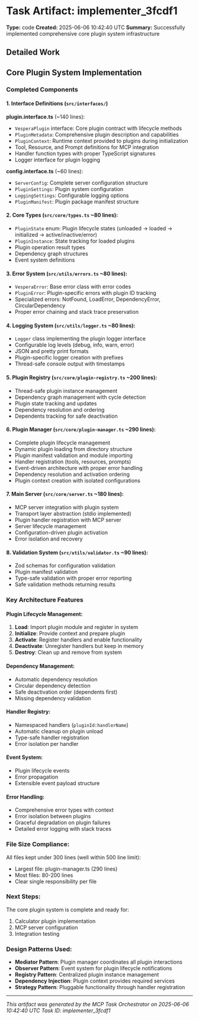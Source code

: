 # Task Artifact: implementer_3fcdf1

**Type:** code
**Created:** 2025-06-06 10:42:40 UTC
**Summary:** Successfully implemented comprehensive core plugin system infrastructure

## Detailed Work

## Core Plugin System Implementation

### Completed Components

#### 1. Interface Definitions (`src/interfaces/`)

**plugin.interface.ts** (~140 lines):
- `VesperaPlugin` interface: Core plugin contract with lifecycle methods
- `PluginMetadata`: Comprehensive plugin description and capabilities
- `PluginContext`: Runtime context provided to plugins during initialization
- Tool, Resource, and Prompt definitions for MCP integration
- Handler function types with proper TypeScript signatures
- Logger interface for plugin logging

**config.interface.ts** (~60 lines):
- `ServerConfig`: Complete server configuration structure
- `PluginSettings`: Plugin system configuration
- `LoggingSettings`: Configurable logging options
- `PluginManifest`: Plugin package manifest structure

#### 2. Core Types (`src/core/types.ts` ~80 lines):
- `PluginState` enum: Plugin lifecycle states (unloaded → loaded → initialized → active/inactive/error)
- `PluginInstance`: State tracking for loaded plugins
- Plugin operation result types
- Dependency graph structures
- Event system definitions

#### 3. Error System (`src/utils/errors.ts` ~80 lines):
- `VesperaError`: Base error class with error codes
- `PluginError`: Plugin-specific errors with plugin ID tracking
- Specialized errors: NotFound, LoadError, DependencyError, CircularDependency
- Proper error chaining and stack trace preservation

#### 4. Logging System (`src/utils/logger.ts` ~80 lines):
- `Logger` class implementing the plugin logger interface
- Configurable log levels (debug, info, warn, error)
- JSON and pretty print formats
- Plugin-specific logger creation with prefixes
- Thread-safe console output with timestamps

#### 5. Plugin Registry (`src/core/plugin-registry.ts` ~200 lines):
- Thread-safe plugin instance management
- Dependency graph management with cycle detection
- Plugin state tracking and updates
- Dependency resolution and ordering
- Dependents tracking for safe deactivation

#### 6. Plugin Manager (`src/core/plugin-manager.ts` ~290 lines):
- Complete plugin lifecycle management
- Dynamic plugin loading from directory structure
- Plugin manifest validation and module importing
- Handler registration (tools, resources, prompts)
- Event-driven architecture with proper error handling
- Dependency resolution and activation ordering
- Plugin context creation with isolated configurations

#### 7. Main Server (`src/core/server.ts` ~180 lines):
- MCP server integration with plugin system
- Transport layer abstraction (stdio implemented)
- Plugin handler registration with MCP server
- Server lifecycle management
- Configuration-driven plugin activation
- Error isolation and recovery

#### 8. Validation System (`src/utils/validator.ts` ~90 lines):
- Zod schemas for configuration validation
- Plugin manifest validation
- Type-safe validation with proper error reporting
- Safe validation methods returning results

### Key Architecture Features

#### Plugin Lifecycle Management:
1. **Load**: Import plugin module and register in system
2. **Initialize**: Provide context and prepare plugin
3. **Activate**: Register handlers and enable functionality
4. **Deactivate**: Unregister handlers but keep in memory
5. **Destroy**: Clean up and remove from system

#### Dependency Management:
- Automatic dependency resolution
- Circular dependency detection
- Safe deactivation order (dependents first)
- Missing dependency validation

#### Handler Registry:
- Namespaced handlers (`pluginId:handlerName`)
- Automatic cleanup on plugin unload
- Type-safe handler registration
- Error isolation per handler

#### Event System:
- Plugin lifecycle events
- Error propagation
- Extensible event payload structure

#### Error Handling:
- Comprehensive error types with context
- Error isolation between plugins
- Graceful degradation on plugin failures
- Detailed error logging with stack traces

### File Size Compliance:
All files kept under 300 lines (well within 500 line limit):
- Largest file: plugin-manager.ts (290 lines)
- Most files: 80-200 lines
- Clear single responsibility per file

### Next Steps:
The core plugin system is complete and ready for:
1. Calculator plugin implementation
2. MCP server configuration
3. Integration testing

### Design Patterns Used:
- **Mediator Pattern**: Plugin manager coordinates all plugin interactions
- **Observer Pattern**: Event system for plugin lifecycle notifications
- **Registry Pattern**: Centralized plugin instance management
- **Dependency Injection**: Plugin context provides required services
- **Strategy Pattern**: Pluggable functionality through handler registration

---

*This artifact was generated by the MCP Task Orchestrator on 2025-06-06 10:42:40 UTC*
*Task ID: implementer_3fcdf1*